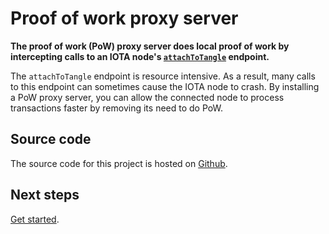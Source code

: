 # Proof of work proxy server

**The proof of work (PoW) proxy server does local proof of work by intercepting calls to an IOTA node's [`attachToTangle`](root://iri/1.0/references/iri-api-reference.md#attachToTangle) endpoint.**

The `attachToTangle` endpoint is resource intensive. As a result, many calls to this endpoint can sometimes cause the IOTA node to crash. By installing a PoW proxy server, you can allow the connected node to process transactions faster by removing its need to do PoW.

## Source code

The source code for this project is hosted on [Github](https://github.com/luca-moser/iotacaddy).

## Next steps

[Get started](/getting-started/set-up-pow-proxy.md).

